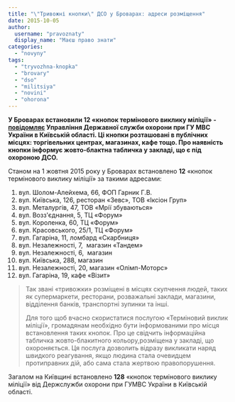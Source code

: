 ```yaml
---
title: "\"Тривожні кнопки\" ДСО у Броварах: адреси розміщення"
date: 2015-10-05
author: 
  username: "pravoznaty"
  display_name: "Маєш право знати"
categories: 
  - "novyny"
tags: 
  - "tryvozhna-knopka"
  - "brovary"
  - "dso"
  - "militsiya"
  - "novini"
  - "ohorona"
---
```


**У Броварах встановили 12 «кнопок термінового виклику міліції» - [повідомляє](https://www.mvs.gov.ua/mvs/control/kyivska/uk/publish/article/176325) Управління Державної служби охорони при ГУ МВС України в Київській області. Ці кнопки розташовані в публічних місцях: торгівельних центрах, магазинах, кафе тощо. Про наявність кнопки інформує жовто-блактна табличка у закладі, що є під охороною ДСО.**

Станом на 1 жовтня 2015 року у Броварах встановлено **12** «кнопок термінового виклику міліції» за такими адресами:

1. вул. Шолом-Алейхема, 66, ФОП Гарник Г.В.
2. вул. Київська, 126, ресторан «Зевс», ТОВ «Іксіон Груп»
3. вул. Металургів, 47, ТОВ «Мрії збуваються»
4. вул. Возз'єднання, 5, ТЦ «Форум»
5. вул. Короленка, 60, ТЦ «Форум»
6. вул. Красовського, 25/1, ТЦ «Форум»
7. вул. Гагаріна, 11, ломбард «Скарбниця»
8. вул. Незалежності, 7,  магазин «Тандем»
9. вул. Незалежності, 6,  магазин
10. вул. Київська, 288, магазин
11. вул. Незалежності, 20, магазин «Олімп-Моторс»
12. вул. Гагаріна, 19, кафе «Візит»

> Так звані «тривожки» розміщені в місцях скупчення людей, таких як супермаркети, ресторани, розважальні заклади, магазини, відділення банків, транспортні зупинки та інші.
> 
> Для того щоб вчасно скористатися послугою «Терміновий виклик міліції», громадянам необхідно бути інформованими про місця встановлення таких кнопок. Про це свідчить інформаційна табличка жовто-блакитного кольору,розміщена у закладі, що охороняється. Ця послуга дозволить відразу викликати наряд швидкого реагування, якщо людина стала очевидцем протиправних дій, або сама стала жертвою правопорушення.

Загалом на Київщині встановлено **128** «кнопок термінового виклику міліції» від Держслужби охорони при ГУМВС України в Київській області.
